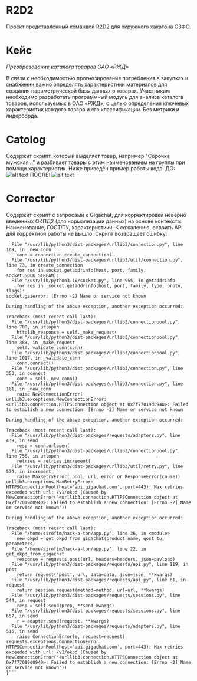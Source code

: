 # R2D2
Проект представленный командой R2D2 для окружного хакатона СЗФО.
# Кейс
*Преобразование каталога товаров ОАО «РЖД»*

В связи с необходимостью прогнозирования потребления в закупках и снабжении важно определять характеристики материалов для создания параметрической базы данных о товарах. Участникам необходимо разработать программный модуль для анализа каталога товаров, используемых в ОАО «РЖД», с целью определения ключевых характеристик каждого товара и его классификации. Без метрики и лидерборда.

# Catolog 
Содержит скрипт, который выделяет товар, например "Сорочка мужская..." и разбивает товары с этим наименованием на группы при помощи характеристик. Ниже приведён пример работы кода.
ДО:
![alt text](https://s.iimg.su/s/13/hV5GzUuitSC2ehwiciDu7DVXabAqCqiHErQsVlRl.png)
ПОСЛЕ:
![alt text](https://s.iimg.su/s/13/fZLGTm0CgYGC6elbW3tV0DluzRPen6ItBQQf4KBn.png)


# Corrector
Содержит скрипт с запросами к Gigachat, для корректировки неверно введенных ОКПД2 (для нормализации данных) на основе контекста: Наименование, ГОСТ/ТУ, характеристики. К сожалению, освоить API для корректной работы не вышло. Скрипт возвращает ошибку:
```{bash}<пробел>{Traceback (most recent call last):
  File "/usr/lib/python3/dist-packages/urllib3/connection.py", line 169, in _new_conn
    conn = connection.create_connection(
  File "/usr/lib/python3/dist-packages/urllib3/util/connection.py", line 73, in create_connection
    for res in socket.getaddrinfo(host, port, family, socket.SOCK_STREAM):
  File "/usr/lib/python3.10/socket.py", line 955, in getaddrinfo
    for res in _socket.getaddrinfo(host, port, family, type, proto, flags):
socket.gaierror: [Errno -2] Name or service not known

During handling of the above exception, another exception occurred:

Traceback (most recent call last):
  File "/usr/lib/python3/dist-packages/urllib3/connectionpool.py", line 700, in urlopen
    httplib_response = self._make_request(
  File "/usr/lib/python3/dist-packages/urllib3/connectionpool.py", line 383, in _make_request
    self._validate_conn(conn)
  File "/usr/lib/python3/dist-packages/urllib3/connectionpool.py", line 1017, in _validate_conn
    conn.connect()
  File "/usr/lib/python3/dist-packages/urllib3/connection.py", line 353, in connect
    conn = self._new_conn()
  File "/usr/lib/python3/dist-packages/urllib3/connection.py", line 181, in _new_conn
    raise NewConnectionError(
urllib3.exceptions.NewConnectionError: <urllib3.connection.HTTPSConnection object at 0x7f77019d0940>: Failed to establish a new connection: [Errno -2] Name or service not known

During handling of the above exception, another exception occurred:

Traceback (most recent call last):
  File "/usr/lib/python3/dist-packages/requests/adapters.py", line 439, in send
    resp = conn.urlopen(
  File "/usr/lib/python3/dist-packages/urllib3/connectionpool.py", line 756, in urlopen
    retries = retries.increment(
  File "/usr/lib/python3/dist-packages/urllib3/util/retry.py", line 574, in increment
    raise MaxRetryError(_pool, url, error or ResponseError(cause))
urllib3.exceptions.MaxRetryError: HTTPSConnectionPool(host='api.gigachat.com', port=443): Max retries exceeded with url: /v1/okpd (Caused by NewConnectionError('<urllib3.connection.HTTPSConnection object at 0x7f77019d0940>: Failed to establish a new connection: [Errno -2] Name or service not known'))

During handling of the above exception, another exception occurred:

Traceback (most recent call last):
  File "/home/sirofim/hack-a-ton/app.py", line 36, in <module>
    new_okpd = get_okpd_from_gigachat(product_name, gost_tu, parameters)
  File "/home/sirofim/hack-a-ton/app.py", line 22, in get_okpd_from_gigachat
    response = requests.post(url, headers=headers, json=payload)
  File "/usr/lib/python3/dist-packages/requests/api.py", line 119, in post
    return request('post', url, data=data, json=json, **kwargs)
  File "/usr/lib/python3/dist-packages/requests/api.py", line 61, in request
    return session.request(method=method, url=url, **kwargs)
  File "/usr/lib/python3/dist-packages/requests/sessions.py", line 544, in request
    resp = self.send(prep, **send_kwargs)
  File "/usr/lib/python3/dist-packages/requests/sessions.py", line 657, in send
    r = adapter.send(request, **kwargs)
  File "/usr/lib/python3/dist-packages/requests/adapters.py", line 516, in send
    raise ConnectionError(e, request=request)
requests.exceptions.ConnectionError: HTTPSConnectionPool(host='api.gigachat.com', port=443): Max retries exceeded with url: /v1/okpd (Caused by NewConnectionError('<urllib3.connection.HTTPSConnection object at 0x7f77019d0940>: Failed to establish a new connection: [Errno -2] Name or service not known'))
}```
